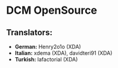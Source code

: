 DCM OpenSource
===============

Translators:
------------
* __German:__ Henry2o1o (XDA)
* __Italian:__ xdema (XDA), davidteri91 (XDA)
* __Turkish:__ lafactorial (XDA)
